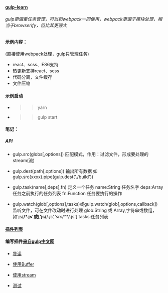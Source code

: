 #### [gulp-learn](https://github.com/RongMine/gulp-learn "地址")
###### gulp更偏重任务管理，可以和webpack一同使用，webpack更偏于模块处理，相当于browserify，但比其更强大
#### 示例内容：
(直接使用webpack处理，gulp只管理任务)
- react、scss、ES6支持
- 热更新支持react、scss
- 代码分离，文件缓存
- 文件压缩

#### 示例启动
- > > yarn

- > > gulp start

#### 笔记：
##### API
- gulp.src(globs[,options]) 匹配模式，作用：过滤文件，形成要处理的stream(流)

- gulp.dest(path[,options]) 输出所有数据 如gulp.src(xxxx).pipe(gulp.dest('./build'))

- gulp.task(name[,deps],fn) 定义一个任务
  name:String 任务名字
  deps:Array  任务之前执行的任务列表
  fn:Function 任务要执行的操作

- gulp.watch(glob[,options],tasks)或gulp.watch(glob[,options,callback]) 监听文件，可在文件改动时进行处理
  glob:String 或 Array,字符串或数组，如'js/**/*.js'或['js/**/*.js','src/**/*.js']
  tasks:任务列表

#### [插件列表](https://gulpjs.com/plugins/)

#### 编写插件[来自gulp中文网](https://www.gulpjs.com.cn/)

- [导读](https://www.gulpjs.com.cn/docs/writing-a-plugin/guidelines/)

- [使用Buffer](https://www.gulpjs.com.cn/docs/writing-a-plugin/using-buffers/)

- [使用stream](https://www.gulpjs.com.cn/docs/writing-a-plugin/dealing-with-streams/)

- [测试](https://www.gulpjs.com.cn/docs/writing-a-plugin/testing/)

